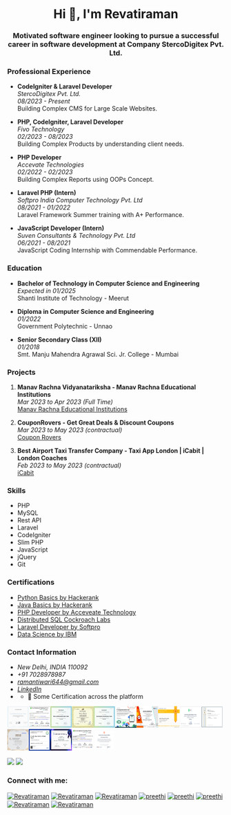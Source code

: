 <h1 align="center">Hi 👋, I'm Revatiraman</h1>

<h3 align="center">Motivated software engineer looking to pursue a successful career in software development at Company StercoDigitex Pvt. Ltd.</h3>

### Professional Experience

- **CodeIgniter & Laravel Developer**  
  *StercoDigitex Pvt. Ltd.*  
  *08/2023 - Present*  
  Building Complex CMS for Large Scale Websites.

- **PHP, CodeIgniter, Laravel Developer**  
  *Fivo Technology*  
  *02/2023 - 08/2023*  
  Building Complex Products by understanding client needs.

- **PHP Developer**  
  *Accevate Technologies*  
  *02/2022 - 02/2023*  
  Building Complex Reports using OOPs Concept.

- **Laravel PHP (Intern)**  
  *Softpro India Computer Technology Pvt. Ltd*  
  *08/2021 - 01/2022*  
  Laravel Framework Summer training with A+ Performance.

- **JavaScript Developer (Intern)**  
  *Suven Consultants & Technology Pvt. Ltd*  
  *06/2021 - 08/2021*  
  JavaScript Coding Internship with Commendable Performance.

### Education

- **Bachelor of Technology in Computer Science and Engineering**  
  *Expected in 01/2025*  
  Shanti Institute of Technology - Meerut

- **Diploma in Computer Science and Engineering**  
  *01/2022*  
  Government Polytechnic - Unnao

- **Senior Secondary Class (XII)**  
  *01/2018*  
  Smt. Manju Mahendra Agrawal Sci. Jr. College - Mumbai

### Projects

1. **Manav Rachna Vidyanatariksha - Manav Rachna Educational Institutions**  
   *Mar 2023 to Apr 2023 (Full Time)*  
   [Manav Rachna Educational Institutions](https://manavrachna.edu.in/)

2. **CouponRovers - Get Great Deals & Discount Coupons**  
   *Mar 2023 to May 2023 (contractual)*  
   [Coupon Rovers](https://www.couponrovers.com/)

3. **Best Airport Taxi Transfer Company - Taxi App London | iCabit | London Coaches**  
   *Feb 2023 to May 2023 (contractual)*  
   [iCabit](https://www.icabit.com/)

### Skills

- PHP
- MySQL
- Rest API
- Laravel
- CodeIgniter
- Slim PHP
- JavaScript
- jQuery
- Git

### Certifications

- [Python Basics by Hackerank](#)
- [Java Basics by Hackerank](#)
- [PHP Developer by Acceveate Technology](#)
- [Distributed SQL Cockroach Labs](#)
- [Laravel Developer by Softpro](#)
- [Data Science by IBM](#)

### Contact Information

- *New Delhi, INDIA 110092*
- *+91 7028978987*
- *[ramantiwari644@gmail.com](mailto:ramantiwari644@gmail.com)*
- *[LinkedIn](www.linkedin.com/in/raman-tiwari)*
- - 📃 Some Certification across the platform

<img src="https://github.com/rramantiwari/rramantiwari/blob/main/7.jpg" border="0" height="50px" width="50px" border="5px" padding="5px" alt="Cartificate Image" title="Cartificate Image"><img src="https://github.com/rramantiwari/rramantiwari/blob/main/17.jpg" border="0" height="50px" width="50px" padding="5px" alt="Cartificate Image" title="Cartificate Image"><img src="https://github.com/rramantiwari/rramantiwari/blob/main/18.png" border="0" height="50px" width="50px" padding="5px" alt="Cartificate Image" title="Cartificate Image"><img src="https://github.com/rramantiwari/rramantiwari/blob/main/php.jpg" border="0" height="50px" width="50px"  padding="5px" alt="Cartificate Image" title="Cartificate Image"><img src="https://github.com/rramantiwari/rramantiwari/blob/main/aab.png" border="0" height="50px" width="50px"  padding="5px" alt="Cartificate Image" title="Cartificate Image"><img src="https://github.com/rramantiwari/rramantiwari/blob/main/Android.png" border="0" height="50px" width="50px" padding="5px" alt="Cartificate Image" title="Cartificate Image"><img src="https://github.com/rramantiwari/rramantiwari/blob/main/8.jpg" border="0" height="50px" width="50px" padding="5px" alt="Cartificate Image" title="Cartificate Image"><img src="https://github.com/rramantiwari/rramantiwari/blob/main/9.jpg" border="0" height="50px" width="50px" padding="5px" alt="Cartificate Image" title="Cartificate Image"><img src="https://github.com/rramantiwari/rramantiwari/blob/main/10.png" border="0" height="50px" width="50px" padding="5px" alt="Cartificate Image" title="Cartificate Image"><img src="https://github.com/rramantiwari/rramantiwari/blob/main/11.jpg" border="0" height="50px" width="50px" padding="5px" alt="Cartificate Image" title="Cartificate Image"><img src="https://github.com/rramantiwari/rramantiwari/blob/main/12.jpg" border="0" height="50px" width="50px" padding="5px" alt="Cartificate Image" title="Cartificate Image"><img src="https://github.com/rramantiwari/rramantiwari/blob/main/13.jpg" border="0" height="50px" width="50px" padding="5px" alt="Cartificate Image" title="Cartificate Image"><img src="https://github.com/rramantiwari/rramantiwari/blob/main/14.jpg" border="0" height="50px" width="50px" padding="5px" alt="Cartificate Image" title="Cartificate Image"><img src="https://github.com/rramantiwari/rramantiwari/blob/main/15.jpg" border="0" height="50px" width="50px" padding="5px" alt="Cartificate Image" title="Cartificate Image"><img src="https://github.com/rramantiwari/rramantiwari/blob/main/16.png" border="0" height="50px" width="50px" padding="5px" alt="Cartificate Image" title="Cartificate Image">


<div>
<img height="155" src="https://github-readme-stats.vercel.app/api?username=rramantiwari&show_icons=true&theme=gruvbox">
<img height="155" src="https://github-readme-stats.vercel.app/api/top-langs/?username=rramantiwari&layout=compact&lang&theme=gruvbox"> 
              
</div>



<h3 align="left">Connect with me:</h3>
<p align="left">
<a href="https://codepen.io/#" target="blank"><img align="center" src="https://cdn.jsdelivr.net/npm/simple-icons@3.0.1/icons/codepen.svg" alt="Revatiraman" height="30" width="40" /></a>
<a href="https://dev.to/rramantiwari" target="blank"><img align="center" src="https://cdn.jsdelivr.net/npm/simple-icons@3.0.1/icons/dev-dot-to.svg" alt="Revatiraman" height="30" width="40" /></a>
<a href="
https://twitter.com/08Chora" target="blank"><img align="center" src="https://cdn.jsdelivr.net/npm/simple-icons@3.0.1/icons/twitter.svg" alt="Revatiraman" height="30" width="40" /></a>
<a href="https://www.linkedin.com/in/revatiraman-tiwari-891313202/" target="blank"><img align="center" src="https://cdn.jsdelivr.net/npm/simple-icons@3.0.1/icons/linkedin.svg" alt="preethi" height="30" width="40" /></a>
<a href="https://www.instagram.com/brahman_.official/" target="blank"><img align="center" src="https://cdn.jsdelivr.net/npm/simple-icons@3.0.1/icons/instagram.svg" alt="preethi" height="30" width="40" /></a>
<a href="https://www.facebook.com/raman.tiwari.96742/" target="blank"><img align="center" src="https://cdn.jsdelivr.net/npm/simple-icons@3.0.1/icons/facebook.svg" alt="preethi" height="30" width="40" /></a>
<a href="https://medium.com/@ramantiwari644" target="blank"><img align="center" src="https://cdn.jsdelivr.net/npm/simple-icons@3.0.1/icons/medium.svg" alt="Revatiraman" height="30" width="40" /></a>
<a href="https://t.me/RRamantiwari" target="blank"><img align="center" src="https://cdn.jsdelivr.net/npm/simple-icons@3.0.1/icons/telegram.svg" alt="Revatiraman" height="30" width="40" /></a>
</p>
 
 
 
 
